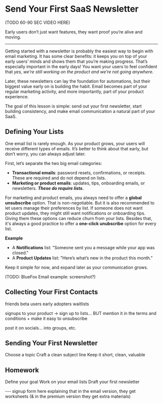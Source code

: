
# Send Your First SaaS Newsletter

(TODO 60-90 SEC VIDEO HERE)

Early users don’t just want features, they want proof you’re alive and moving.  

---

Getting started with a newsletter is probably the easiest way to begin with email marketing. It has some clear benefits: it keeps you on top of your early users’ minds and shows them that you’re making progress. That’s especially important in the early days! You want your users to feel confident that *yes, we’re still working on the product and we’re not going anywhere*.  

Later, these newsletters can lay the foundation for automations, but their biggest value early on is building the habit. Email becomes part of your regular marketing activity, and more importantly, part of your product experience.  

The goal of this lesson is simple: send out your first newsletter, start building consistency, and make email communication a natural part of your SaaS.  


## Defining Your Lists

One email list is rarely enough. As your product grows, your users will receive different types of emails. It’s better to think about that early, but don’t worry, you can always adjust later.

First, let’s separate the two big email categories:
- **Transactional emails**: password resets, confirmations, or receipts. These are required and do not depend on lists.
- **Marketing or product emails**: updates, tips, onboarding emails, or newsletters. ***These do require lists.***

For marketing and product emails, you always need to offer a **global unsubscribe** option. That is non-negotiable. But it is also recommended to let users manage their preferences by list. If someone does not want product updates, they might still want notifications or onboarding tips. Giving them these options can reduce churn from your lists. Besides that, it's always a good practice to offer a **one-click unubscribe** option for every list.

**Example**  
- A **Notifications** list: "Someone sent you a message while your app was closed."
- A **Product Updates** list: "Here’s what’s new in the product this month."

Keep it simple for now, and expand later as your communication grows.

(TODO: BlueFox Email example: screenshot?)

## Collecting Your First Contacts

friends
beta users
early adopters
waitlists

signups to your product -> sign up to lists... BUT mention it in the terms and conditions + make it easy to unsubscribe

post it on socials... into groups, etc.

## Sending Your First Newsletter

Choose a topic
Craft a clean subject line
Keep it short, clean, valuable


## Homework

Define your goal
Work on your email lists
Draft your first newsletter


--- signup form here explaining that in the email version, they get worksheets (& in the premium version they get extra materials)
